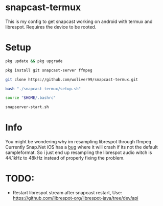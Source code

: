 # snapcast-termux

This is my config to get snapcast working on android with termux and librespot. Requires the device to be rooted.

# Setup

```bash
pkg update && pkg upgrade
```

```bash
pkg install git snapcast-server ffmpeg
```

```bash
git clone https://github.com/woliver99/snapcast-termux.git
```

```bash
bash "./snapcast-termux/setup.sh"
```

```bash
source "$HOME/.bashrc"
```

```bash
snapserver-start.sh
```

# Info

You might be wondering why im resampling librespot through ffmpeg. Currently Snap.Net iOS has a [bug](https://github.com/stijnvdb88/Snap.Net/issues/52) where it will crash if its not the default sampleformat. So i just end up resampling the librespot audio witch is 44.1kHz to 48kHz instead of properly fixing the problem.

# TODO:

-   Restart librespot stream after snapcast restart, Use: https://github.com/librespot-org/librespot-java/tree/dev/api
